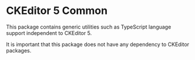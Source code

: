 # CKEditor 5 Common

This package contains generic utilities such as TypeScript language support
independent to CKEditor 5.

It is important that this package does not have any dependency to CKEditor
packages.
